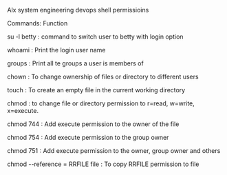 Alx system engineering devops shell permissioins

Commands:         Function

su -l betty : command to switch user to betty with login option

whoami : Print the login user name

groups : Print all te groups a user is members of


chown : To change ownership of files or directory to different users

touch : To create an empty file in the current working directory

chmod : to change file or directory permission to r=read, w=write, x=execute.

chmod 744 : Add execute permission to the owner of the file

chmod 754 : Add execute permission to the group owner

chmod 751 : Add execute permission to the owner, group owner and others

chmod --reference = RRFILE file : To copy RRFILE permission to file 